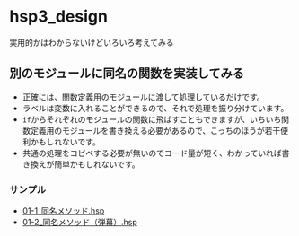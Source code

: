 # hsp3_design
実用的かはわからないけどいろいろ考えてみる

## 別のモジュールに同名の関数を実装してみる
- 正確には、関数定義用のモジュールに渡して処理しているだけです。
- ラベルは変数に入れることができるので、それで処理を振り分けています。
- `if`からそれぞれのモジュールの関数に飛ばすこともできますが、いちいち関数定義用のモジュールを書き換える必要があるので、こっちのほうが若干便利かもしれないです。
- 共通の処理をコピペする必要が無いのでコード量が短く、わかっていれば書き換えが簡単かもしれないです。

### サンプル
- [01-1_同名メソッド.hsp](./01-1_同名メソッド.hsp)
- [01-2_同名メソッド（弾幕）.hsp](./01-2_同名メソッド（弾幕）.hsp)
